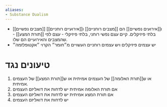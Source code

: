 ```yaml
---
aliases:
- Substance Dualism
---
```

- [[מצבים נפשיים]] ו[[אירועים נפשיים]] הם [[מצבים רוחניים]] ו[[אירועיים רוחניים]] בלתי פיזיקלים. קיים עצם נפשי רוחני, בלתי פיזיקלי - עצם לפי [[תורת המצע]] - שהמצבים והאירועיים הם שלו. 
- יש עצמים פיזיקלים ויש עצמים רוחניים העשויים מ״חומר״ הקרוי ״אקטופלזמה״
# טיעונים נגד
1. או ש[[תורת האלומה]] של העצמים אמיתית או ש[[תורת המצע]] של העצמים אמיתית. 
2. אם תורת האלומה אמיתית יש לדחות את דואליזם העצמים
3. אם תורת המצע אמיתית יש לדחות את דואליזם העצמים
4. יש לדחות את דואליזם העצמים